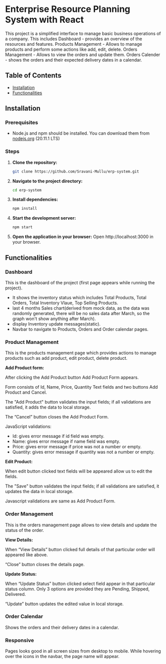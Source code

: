 # Enterprise Resource Planning System with React

This project is a simplified interface to manage basic business operations of a company. This includes
Dashboard - provides an overview of the resources and features.
Products Management  - Allows to manage products and perform some actions like add, edit, delete.
Orders Management - Allows to view the orders and update them.
Orders Calender - shows the orders and their expected delivery dates in a calendar. 

## Table of Contents
- [Installation](#Installation)
- [Functionalities](#Functionalities)

## Installation
### Prerequisites
- Node.js and npm should be installed. You can download them from [nodejs.org](https://nodejs.org) (20.11.1 LTS)
### Steps
 1. **Clone the repository:**
    ```bash
    git clone https://github.com/Sravani-Mullu/erp-system.git
    ```
   
3. **Navigate to the project directory:**
    ```bash
    cd erp-system 
    ```
    
4. **Install dependencies:**
   ```bash
   npm install
   ```
5. **Start the development server:**
   ```bash
   npm start
   ```
6. **Open the application in your browser:**
    Open http://localhost:3000 in your browser.
   
## Functionalities

### Dashboard
This is the dashboard of the project (first page appears while running the project).
- It shows the inventory status which includes Total Products, Total Orders, Total Inventory Vlaue, Top Selling Products.
- last 4 months Sales chart(derived from mock data, as the data was randomly generated, there will be no sales data after March, so the graph won't show anything after March).
- display Inventory update messages(static).
- Navbar to navigate to Products, Orders and Order calendar pages.
### Product Management
This is the products management page which provides actions to manage products such as add product, edit product, delete product.

**Add Product form:**

After clicking the Add Product button Add Product Form appears.

Form consists of Id, Name, Price, Quantity Text fields and two buttons Add Product and Cancel.

The "Add Product" button validates the input fields; if all validations are satisfied, it adds the data to local storage.

The “Cancel” button closes the Add Product Form.

JavaScript validations:
-	Id: gives error message if id field was empty.
-	Name: gives error message if name field was empty.
-	Price: gives error message if price was not a number or empty.
-	Quantity: gives error message if quantity was not a number or empty.

**Edit Product:**

When edit button clicked text fields will be appeared allow us to edit the fields.

The "Save" button validates the input fields; if all validations are satisfied, it updates the data in local storage.

Javascript validations are same as Add Product Form.

### Order Management 
This is the orders management page allows to view details and update the status of the order.

**View Details:**

When “View Details” button clicked full details of that particular order will appeared like above.

“Close” button closes the details page.

**Update Status:**

When “Update Status” button clicked select field appear in that particular status column. Only 3 options are provided they are Pending, Shipped, Delivered.

“Update” button updates the edited value in local storage.

### Order Calendar
Shows the orders and their delivery dates in a calendar.

### Responsive
Pages looks good in all screen sizes from desktop to mobile.
While hovering over the icons in the navbar, the page name will appear.





